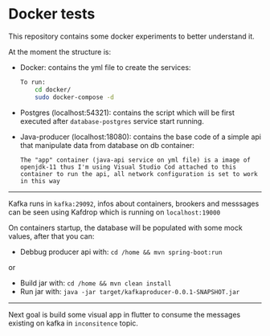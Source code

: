 # Docker tests

This repository contains some docker experiments to better understand it.

At the moment the structure is:

- Docker: contains the yml file to create the services:

    ``` bash
    To run:
        cd docker/
        sudo docker-compose -d
    ```

- Postgres (localhost:54321): contains the script which will be first executed after ```database-postgres``` service start running.
- Java-producer (localhost:18080): contains the base code of a simple api that manipulate data from database on db container:
  
    ``` text
    The "app" container (java-api service on yml file) is a image of openjdk-11 thus I'm using Visual Studio Cod attached to this container to run the api, all network configuration is set to work in this way
    ```

----

Kafka runs in ```kafka:29092```, infos about containers, brookers and messsages can be seen using Kafdrop which is running on ```localhost:19000```

On containers startup, the database will be populated with some mock values, after that you can:

- Debbug producer api with: ```cd /home && mvn spring-boot:run```

or

- Build jar with: ```cd /home && mvn clean install```
- Run jar with: ```java -jar target/kafkaproducer-0.0.1-SNAPSHOT.jar```

----

Next goal is build some visual app in flutter to consume the messages existing on kafka in ```inconsitence``` topic.
